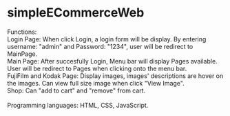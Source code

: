 # simpleECommerceWeb
Functions:
<br>Login Page: When click Login, a login form will be display. By entering username: "admin" and Password: "1234", user will be redirect to MainPage.
<br>Main Page: After succesfully Login, Menu bar will display Pages available. User will be redirect to Pages when clicking onto the menu bar.
<br>FujiFilm and Kodak Page: Display images, images' descriptions are hover on the images. Can view full size image when click "View Image".
<br>Shop: Can "add to cart" and "remove" from cart.
<br><br>Programming languages: HTML, CSS, JavaScript.
